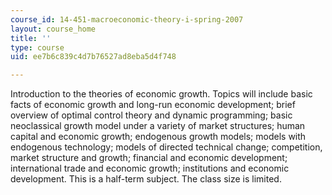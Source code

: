 ```yaml
---
course_id: 14-451-macroeconomic-theory-i-spring-2007
layout: course_home
title: ''
type: course
uid: ee7b6c839c4d7b76527ad8eba5d4f748

---
```

Introduction to the theories of economic growth. Topics will include basic facts of economic growth and long-run economic development; brief overview of optimal control theory and dynamic programming; basic neoclassical growth model under a variety of market structures; human capital and economic growth; endogenous growth models; models with endogenous technology; models of directed technical change; competition, market structure and growth; financial and economic development; international trade and economic growth; institutions and economic development. This is a half-term subject. The class size is limited.
